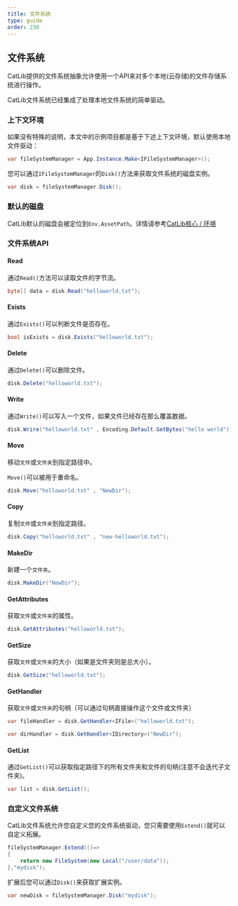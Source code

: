 ```yaml
---
title: 文件系统
type: guide
order: 230
---
```


## 文件系统

CatLib提供的文件系统抽象允许使用一个API来对多个本地(云存储)的文件存储系统进行操作。

CatLib文件系统已经集成了处理本地文件系统的简单驱动。

### 上下文环境

如果没有特殊的说明，本文中的示例项目都是基于下述上下文环境，默认使用本地文件驱动：

``` csharp
var fileSystemManager = App.Instance.Make<IFileSystemManager>();
```

您可以通过`IFileSystemManager`的`Disk()`方法来获取文件系统的磁盘实例。

``` csharp
var disk = fileSystemManager.Disk();
```

### 默认的磁盘

CatLib默认的磁盘会被定位到`Env.AssetPath`。详情请参考[CatLib核心 / 环境](application.html#环境)

### 文件系统API

#### **Read**

通过`Read()`方法可以读取文件的字节流。

``` csharp
byte[] data = disk.Read("helloworld.txt");
```

#### **Exists**

通过`Exists()`可以判断文件是否存在。

``` csharp
bool isExists = disk.Exists("helloworld.txt");
```

#### **Delete**

通过`Delete()`可以删除文件。

``` csharp
disk.Delete("helloworld.txt");
```

#### **Write**

通过`Write()`可以写入一个文件，如果文件已经存在那么覆盖数据。

``` csharp
disk.Wrire("helloworld.txt" , Encoding.Default.GetBytes("hello world"));
```

#### **Move**

移动`文件`或`文件夹`到指定路径中。

`Move()`可以被用于重命名。

``` csharp
disk.Move("helloworld.txt" , "NewDir");
```

#### **Copy**

复制`文件`或`文件夹`到指定路径。

``` csharp
disk.Copy("helloworld.txt" , "new-helloworld.txt");
```

#### **MakeDir**

新建一个`文件夹`。

``` csharp
disk.MakeDir("NewDir");
```

#### **GetAttributes**

获取`文件`或`文件夹`的属性。

``` csharp
disk.GetAttributes("helloworld.txt");
```

#### **GetSize**

获取`文件`或`文件夹`的大小（如果是文件夹则是总大小）。

``` csharp
disk.GetSize("helloworld.txt");
```

#### **GetHandler**

获取`文件`或`文件夹`的句柄（可以通过句柄直接操作这个文件或文件夹）

``` csharp
var fileHandler = disk.GetHandler<IFile>("helloworld.txt");
```

``` csharp
var dirHandler = disk.GetHandler<IDirectory>("NewDir");
```

#### **GetList**

通过`GetList()`可以获取指定路径下的所有文件夹和文件的句柄(注意不会迭代子文件夹)。

``` csharp
var list = disk.GetList();
```

### 自定义文件系统

CatLib文件系统允许您自定义您的文件系统驱动，您只需要使用`Extend()`就可以自定义拓展。

``` csharp
fileSystemManager.Extend(()=>
{
    return new FileSystem(new Local("/user/data"));
},"mydisk");
```

扩展后您可以通过`Disk()`来获取扩展实例。

``` csharp
var newDisk = fileSystemManager.Disk("mydisk");
```